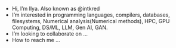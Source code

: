 - Hi, I’m Ilya. Also known as @intkred
- I’m interested in programming languages, compilers, databases, filesystems, Numerical analysis(Numerical methods), HPC, GPU Computing, DS/ML, LLM, Gen AI, GAN.
- I’m looking to collaborate on ...
- How to reach me ...

<!---
intkred/intkred is a ✨ special ✨ repository because its `README.md` (this file) appears on your GitHub profile.
You can click the Preview link to take a look at your changes.
--->
